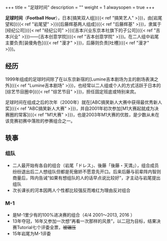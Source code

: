 +++
title = "足球时间"
description = ""
weight = 1
alwaysopen = true
+++


**足球时间**（**Football Hour**），日本[搞笑双人组]({{< ref "搞笑艺人" >}})，由[岩尾望和]({{< ref "岩尾望" >}})[后藤辉基两人组成]({{< ref "后藤辉基" >}})，隶属于[经纪公司]({{< ref "经纪公司" >}})[吉本兴业东京本社旗下的子公司]({{< ref "吉本兴业" >}})——[吉本创意学院]({{< ref "吉本创意学院" >}})。在二人组中岩尾主要负责[装傻角色]({{< ref "漫才" >}})，后藤则负责[吐槽]({{< ref "漫才" >}})。

## 经历

1999年组成的足球时间除了在以东京新宿的[Lumine吉本剧场为主的剧场表演之外]({{< ref "Lumine吉本剧场" >}})，也经常以二人组或个人的方式活跃于日本的[综艺节目圈中]({{< ref "综艺节目" >}})，担任固定班底或特别来宾。

足球时间在组成之后的次年（2000年）就在[ABC搞笑新人大赛中获得最优秀新人奖]({{< ref "ABC搞笑新人大赛" >}})，并自2001年初次参加[M1大赛起就成为决赛圈的常客]({{< ref "M1大赛" >}})，也是2003年M1大赛的优胜，是少数从未在该竞赛初赛中落败的参赛组合之一。

## 轶事

### 组队

- 二人最开始有各自的组合（岩尾「ドレス」、後藤「後藤・天満」），组合成员纷纷退出后二人想组队但都是死傲娇不愿意先开口。后来后藤与前辈阵内智则商量后，阵内告诫“如果有想组队的人的话早点说比较好”，才主动与岩尾提出组队
- 次长课长的河本因两人个性都比较强反而难红为理由反对组合

### M-1

- 是M-1里少有的100%进决赛的组合（4/4 2001～2013, 2016 ）
- 13年夺冠，16年又参加一次想“再看一次那样的风景”，以二冠为目标，结果决赛Tutorial七个评委全票，~~被碾压~~
- 15年岩尾为M-1评委

## 
